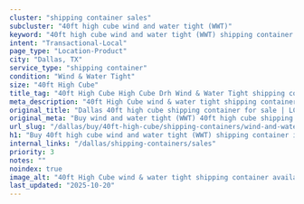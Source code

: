 ```yaml
---
cluster: "shipping container sales"
subcluster: "40ft high cube wind and water tight (WWT)"
keyword: "40ft high cube wind and water tight (WWT) shipping container for sale Dallas, TX"
intent: "Transactional-Local"
page_type: "Location-Product"
city: "Dallas, TX"
service_type: "shipping container"
condition: "Wind & Water Tight"
size: "40ft High Cube"
title_tag: "40ft High Cube High Cube Drh Wind & Water Tight shipping container Sales in Dallas | LC Container"
meta_description: "40ft High Cube wind & water tight shipping container sales in Dallas. High cube containers with extra height. Fast delivery, competitive pricing. Serving shipping containers area. Quote ID: OR0. Call (214) 524-4168 for your free quote today."
original_title: "Dallas 40ft high cube shipping container for sale | LC"
original_meta: "Buy wind and water tight (WWT) 40ft high cube shipping container sale with local delivery in Dallas, TX. LC Container — local Since 2003. Request a fast quote today."
url_slug: "/dallas/buy/40ft-high-cube/shipping-containers/wind-and-water-tight-wwt"
h1: "Buy 40ft high cube wind and water tight (WWT) shipping container in Dallas"
internal_links: "/dallas/shipping-containers/sales"
priority: 3
notes: ""
noindex: true
image_alt: "40ft High Cube wind & water tight shipping container available for delivery in Dallas"
last_updated: "2025-10-20"
---
```


<!-- TODO: Add unique city/inventory copy, images, and internal links here. -->
